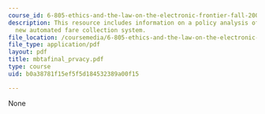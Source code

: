 ```yaml
---
course_id: 6-805-ethics-and-the-law-on-the-electronic-frontier-fall-2005
description: This resource includes information on a policy analysis of the MBTA?s
  new automated fare collection system.
file_location: /coursemedia/6-805-ethics-and-the-law-on-the-electronic-frontier-fall-2005/b0a38781f15ef5f5d184532389a00f15_mbtafinal_prvacy.pdf
file_type: application/pdf
layout: pdf
title: mbtafinal_prvacy.pdf
type: course
uid: b0a38781f15ef5f5d184532389a00f15

---
```

None
